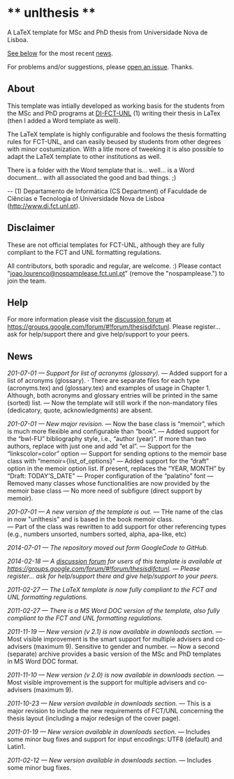 ** unlthesis **
===============

A LaTeX template for MSc and PhD thesis from Universidade Nova de Lisboa.

[See below](#news) for the most recent [news](#news).

For problems and/or suggestions, please [open an issue](https://github.com/joaomlourenco/unlthesis/issues). Thanks.


About
-----

This template was intially developed as working basis for the students from the MSc and PhD programs at [DI-FCT-UNL](http://www.di.fct.unl.pt) (1) writing their thesis in LaTex (then I added a Word template as well).

The LaTeX template is highly configurable and foolows the thesis formatting rules for FCT-UNL, and can easily beused by students from other degrees with minor costumization. With a litle more of tweeking it is also possible to adapt the LaTeX template to other institutions as well.

There is a folder with the Word template that is... well... is a Word document... with all associated the good and bad things. ;)

-- (1) Departamento de Informática (CS Department) of Faculdade de Ciências e Tecnologia of Universidade Nova de Lisboa (http://www.di.fct.unl.pt).


Disclaimer
----------

These are not official templates for FCT-UNL, although they are fully compliant to the FCT and UNL formatting regulations.

All contributors, both sporadic and regular, are welcome. :) Please contact "joao.lourenco@nospamplease.fct.unl.pt" (remove the "nospamplease.") to join the team.


Help
----

For more information please visit the [discussion forum](https://groups.google.com/forum/#!forum/thesisdifctunl) at https://groups.google.com/forum/#!forum/thesisdifctunl. Please register… ask for help/support there and give help/support to your peers.


News
----

*201-07-01 — Support for list of acronyms (glossary).*
— Added support for a list of acronyms (glossary).
· There are separate files for each type (acronyms.tex) and (glossary.tex) and examples of usage in Chapter 1.  Although, both acronyms and glossary entries will be printed in the same (sorted) list.
— Now the template will still work if the non-mandatory files (dedicatory, quote, acknowledgments) are absent.

*201-07-01 — New major revision.*
— Now the base class is “memoir”, which is much more flexible and configurable than “book”.
— Added support for the “bwl-FU” bibliography style, i.e., “author (year)”.  If more than two authors, replace with just one and add “et al”.
— Support for the “linkscolor=color” option
— Support for sending options to the memoir base class with “memoir={list_of_options}”
— Added support for the “draft” option in the memoir option list. If present, replaces the “YEAR, MONTH” by “Draft: TODAY’S_DATE”
— Proper configuration of the “palatino” font
— Removed many classes whose functionalities are now provided by the memoir base class
— No more need of subfigure (direct support by memoir).

*201-07-01 — A new version of the template is out.*
— THe name of the clas in now "unlthesis" and is based in the book memoir class.  
— Part of the class was rewritten to add support for other referencing types (e.g., numbers unsorted, numbers sorted, alpha, apa-like, etc)

*2014-07-01 — The repository moved out form GoogleCode to GitHub.*

*2014-02-18 — A [discussion forum](https://groups.google.com/forum/#!forum/thesisdifctunl) for users of this template is available at https://groups.google.com/forum/#!forum/thesisdifctunl. 
— Please register… ask for help/support there and give help/support to your peers.*

*2011-02-27 — The LaTeX template is now fully compliant to the FCT and UNL formatting regulations.*

*2011-02-27 — There is a MS Word DOC version of the template, also fully compliant to the FCT and UNL formatting regulations.*

*2011-11-19 — New version (v 2.1) is now available in downloads section.*
— Most visible improvement is the smart support for multiple advisers and co-advisers (maximum 9). Sensitive to gender and number. 
— Now a second (separate) archive provides a basic version of the MSc and PhD templates in MS Word DOC format.

*2011-11-10 — New version (v 2.0) is now available in downloads section.*
— Most visible improvement is the support for multiple advisers and co-advisers (maximum 9).

*2011-10-23 — New version available in downloads section.*
— This is a major revision to include the new requirements of FCT/UNL concerning the thesis layout (including a major redesign of the cover page).

*2011-01-19 — New version available in downloads section.*
— Includes some minor bug fixes and support for input encodings: UTF8 (default) and Latin1.

*2011-02-12 — New version available in downloads section.*
— Includes some minor bug fixes.

